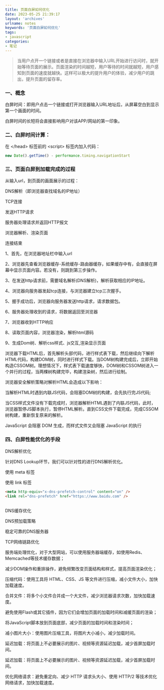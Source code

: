 ```yaml
---
title: 页面白屏如何优化
date: 2023-05-25 21:39:17
layout: 'archives'
urlname: notes
keywords: '页面白屏如何优化'
tags: 
- javascript
categories: 
- 笔记
---
```


>当用户点开一个链接或者是直接在浏览器中输入URL开始进行访问时，就开始等待页面的展示。页面渲染的时间越短，用户等待的时间就越短，用户感知到页面的速度就越快。这样可以极大的提升用户的体验，减少用户的跳出，提升页面的留存率。

### 一、概念

白屏时间：即用户点击一个链接或打开浏览器输入URL地址后，从屏幕空白到显示第一个画面的时间。

白屏时间的长短将会直接影响用户对该APP/网站的第一印象。

### 二、白屏时间计算：

在 \</head> 标签前的 \<script> 标签内加入代码：

```javascript
new Date().getTime() - performance.timing.navigationStart
```

### 三、页面白屏到加载完成的过程

从输入url，到页面的画面展示的过程：

DNS解析（即浏览器查找域名的IP地址）

TCP连接

发送HTTP请求

服务器处理请求并返回HTTP报文

浏览器解析、渲染页面

连接结束

1、首先，在浏览器地址栏中输入url

2、浏览器先查看浏览器缓存-系统缓存-路由器缓存，如果缓存中有，会直接在屏幕中显示页面内容。若没有，则跳到第三步操作。

3、在发送http请求前，需要域名解析(DNS解析)，解析获取相应的IP地址。

4、浏览器向服务器发起tcp连接，与浏览器建立tcp三次握手。

5、握手成功后，浏览器向服务器发送http请求，请求数据包。

6、服务器处理收到的请求，将数据返回至浏览器

7、浏览器收到HTTP响应

8、读取页面内容，浏览器渲染，解析html源码

9、生成Dom树、解析css样式、js交互,渲染显示页面

浏览器下载HTML后，首先解析头部代码，进行样式表下载，然后继续向下解析HTML代码，构建DOM树，同时进行样式下载。当DOM树构建完成后，立即开始构造CSSOM树。理想情况下，样式表下载速度够快，DOM树和CSSOM树进入一个并行的过程，当两棵树构建完毕，构建渲染树，然后进行绘制。

浏览器安全解析策略对解析HTML会造成以下影响：

当解析HTML时遇到内联JS代码，会阻塞DOM树的构建，会先执行完JS代码;

当CSS样式文件没有下载完成时，浏览器解析HTML遇到了内联JS代码，此时，浏览器暂停JS脚本执行，暂停HTML解析。直到CSS文件下载完成，完成CSSOM树构建，重新恢复原来的解析。

JavaScript 会阻塞 DOM 生成，而样式文件又会阻塞 JavaScript 的执行

### 四、白屏性能优化的手段

DNS解析优化

针对DNS Lookup环节，我们可以针对性的进行DNS解析优化。

使用 meta 标签

使用 link 标签

```html
<meta http-equiv="x-dns-prefetch-control" content="on" />
<link rel="dns-prefetch" href="https://www.baidu.com" />
 
```

DNS缓存优化

DNS预加载策略

稳定可靠的DNS服务器

TCP网络链路优化

服务端处理优化，对于大型网站，可以使用服务器端缓存，如使用Redis、Memcached等技术缓存数据；

减少DOM操作和重排操作，避免频繁改变页面结构和样式，提高页面渲染优化；

压缩代码：使用工具将 HTML、CSS、JS 等文件进行压缩，减小文件大小，加快加载速度。

合并文件：将多个小文件合并成一个大文件，减少浏览器请求次数，加快加载速度。

避免使用Flash或其它插件，因为它们会增加页面的加载时间和减缓页面的渲染；

将JavaScript脚本放到页面底部，减少页面的加载时间和渲染时间；

减小图片大小：使用图片压缩工具，将图片大小减小，减少加载时间。

延迟加载：将页面上不必要展示的图片、视频等资源延迟加载，减少首屏加载时间。

延迟加载：将页面上不必要展示的图片、视频等资源延迟加载，减少首屏加载时间。

优化网络请求：避免重定向、减少 HTTP 请求头大小、使用 HTTP/2 等技术优化网络请求，加快加载速度。
